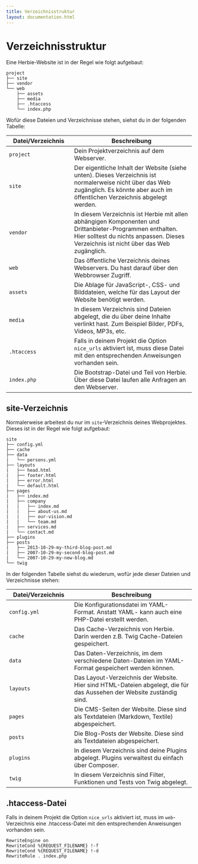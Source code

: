 ```yaml
---
title: Verzeichnisstruktur
layout: documentation.html
---
```


# Verzeichnisstruktur

Eine Herbie-Website ist in der Regel wie folgt aufgebaut:

    project
    ├── site
    ├── vendor
    └── web
        ├── assets
        ├── media
        ├── .htaccess
        └── index.php


Wofür diese Dateien und Verzeichnisse stehen, siehst du in der folgenden
Tabelle:

<table class="pure-table pure-table-horizontal" width="100%">
    <thead>
        <tr>
            <th width="35%">Datei/Verzeichnis</th>
            <th width="65%">Beschreibung</th>
        </tr>
    </thead>
    <tr>
        <td><code>project</code></td>
        <td>Dein Projektverzeichnis auf dem Webserver.</td>
    </tr>
    <tr>
        <td><code>site</code></td>
        <td>Der eigentliche Inhalt der Website (siehe unten). Dieses Verzeichnis
        ist normalerweise nicht über das Web zugänglich. Es könnte aber auch
        im öffentlichen Verzeichnis abgelegt werden.</td>
    </tr>
    <tr>
        <td><code>vendor</code></td>
        <td>In diesem Verzeichnis ist Herbie mit allen abhängigen Komponenten
        und Drittanbieter-Programmen enthalten. Hier solltest du nichts anpassen.
        Dieses Verzeichnis ist nicht über das Web zugänglich.</td>
    </tr>
    <tr>
        <td><code>web</code></td>
        <td>Das öffentliche Verzeichnis deines Webservers. Du hast darauf über
        den Webbrowser Zugriff.</td>
    </tr>
    <tr>
        <td><code>assets</code></td>
        <td>Die Ablage für JavaScript-, CSS- und Bilddateien, welche für das
        Layout der Website benötigt werden.</td>
    </tr>
    <tr>
        <td><code>media</code></td>
        <td>In diesem Verzeichnis sind Dateien abgelegt, die du über deine
        Inhalte verlinkt hast. Zum Beispiel Bilder, PDFs, Videos, MP3s, etc.</td>
    </tr>
    <tr>
        <td><code>.htaccess</code></td>
        <td>Falls in deinem Projekt die Option <code>nice_urls</code> aktiviert ist,
        muss diese Datei mit den entsprechenden Anweisungen vorhanden sein.</td>
    </tr>
    <tr>
        <td><code>index.php</code></td>
        <td>Die Bootstrap-Datei und Teil von Herbie. Über diese Datei laufen
        alle Anfragen an den Webserver.</td>
    </tr>
</table>

## site-Verzeichnis

Normalerweise arbeitest du nur im `site`-Verzeichnis deines Webprojektes. Dieses
ist in der Regel wie folgt aufgebaut:

    site
    ├── config.yml
    ├── cache
    ├── data
    |   └── persons.yml
    ├── layouts
    |   ├── head.html
    |   ├── footer.html
    |   ├── error.html
    |   └── default.html
    ├── pages
    |   ├── index.md
    |   ├── company
    |   |   ├── index.md
    |   |   ├── about-us.md
    |   |   ├── our-vision.md
    |   |   └── team.md
    |   ├── services.md
    |   └── contact.md
    ├── plugins
    ├── posts
    |   ├── 2013-10-29-my-third-blog-post.md
    |   ├── 2007-10-29-my-second-blog-post.md
    |   └── 2007-10-29-my-new-blog.md
    └── twig


In der folgenden Tabelle siehst du wiederum, wofür jede dieser Dateien und
Verzeichnisse stehen:

<table class="pure-table pure-table-horizontal" width="100%">
    <thead>
        <tr>
            <th width="35%">Datei/Verzeichnis</th>
            <th width="65%">Beschreibung</th>
        </tr>
    </thead>
    <tr>
        <td><code>config.yml</code></td>
        <td>Die Konfigurationsdatei im YAML-Format. Anstatt YAML- kann auch eine
        PHP-Datei erstellt werden.</td>
    </tr>
    <tr>
        <td><code>cache</code></td>
        <td>Das Cache-Verzeichnis von Herbie. Darin werden z.B. Twig
        Cache-Dateien gespeichert.</td>
    </tr>
    <tr>
        <td><code>data</code></td>
        <td>Das Daten-Verzeichnis, im dem verschiedene Daten-Dateien im
        YAML-Format gespeichert werden können.</td>
    </tr>
    <tr>
        <td><code>layouts</code></td>
        <td>Das Layout-Verzeichnis der Website. Hier sind HTML-Dateien abgelegt,
        die für das Aussehen der Website zuständig sind.</td>
    </tr>
    <tr>
        <td><code>pages</code></td>
        <td>Die CMS-Seiten der Website. Diese sind als Textdateien (Markdown,
        Textile) abgespeichert.</td>
    </tr>
    <tr>
        <td><code>posts</code></td>
        <td>Die Blog-Posts der Website. Diese sind als Textdateien
        abgespeichert.</td>
    </tr>
    <tr>
        <td><code>plugins</code></td>
        <td>In diesem Verzeichnis sind deine Plugins abgelegt. Plugins verwaltest
        du einfach über Composer.</td>
    </tr>
    <tr>
        <td><code>twig</code></td>
        <td>In diesem Verzeichnis sind Filter, Funktionen und Tests von Twig
        abgelegt.</td>
    </tr>
</table>

## .htaccess-Datei

Falls in deinem Projekt die Option `nice_urls` aktiviert ist, muss im
`web`-Verzeichnis eine .htaccess-Datei mit den entsprechenden Anweisungen
vorhanden sein.

    RewriteEngine on
    RewriteCond %{REQUEST_FILENAME} !-f
    RewriteCond %{REQUEST_FILENAME} !-d
    RewriteRule . index.php
